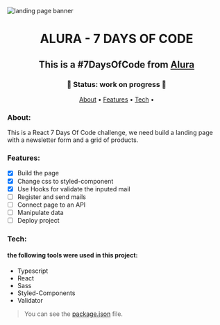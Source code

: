 ![landing page banner](https://github.com/gustavosgdev/casa-verde/blob/main/assets/project-gif.gif)

<h1 align="center" href> ALURA - 7 DAYS OF CODE</h1>
<h2 align="center"> This is a #7DaysOfCode from <a href="https://www.alura.com.br/">Alura</a>
</h2>

<h3 align="center">
  🚧 Status: work on progress 🚧
</h3>

<p align="center">
 <a href="#about">About</a> •
 <a href="#features">Features</a> • 
 <a href="#tech">Tech</a> • 
</p>

### About:
This is a React 7 Days Of Code challenge, we need build a landing page with a newsletter form and a grid of products.

### Features:

- [x] Build the page
- [x] Change css to styled-component
- [x] Use Hooks for validate the inputed mail
- [ ] Register and send mails 
- [ ] Connect page to an API
- [ ] Manipulate data
- [ ] Deploy project
### Tech:
#### the following tools were used in this project:

- Typescript
- React
- Sass
- Styled-Components
- Validator

> You can see the [package.json](https://github.com/gustavosgdev/casa-verde/blob/main/package.json) file.